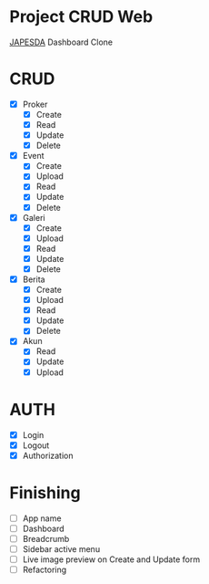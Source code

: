 # Project CRUD Web

[JAPESDA](https://japesda.com/) Dashboard Clone

# CRUD

- [x] Proker
  - [x] Create
  - [x] Read
  - [x] Update
  - [x] Delete
- [x] Event
  - [x] Create
  - [x] Upload
  - [x] Read
  - [x] Update
  - [x] Delete
- [x] Galeri
  - [x] Create
  - [x] Upload
  - [x] Read
  - [x] Update
  - [x] Delete
- [x] Berita
  - [x] Create
  - [x] Upload
  - [x] Read
  - [x] Update
  - [x] Delete
- [x] Akun
  - [x] Read
  - [x] Update
  - [x] Upload

# AUTH

- [x] Login
- [x] Logout
- [x] Authorization

# Finishing

- [ ] App name
- [ ] Dashboard
- [ ] Breadcrumb
- [ ] Sidebar active menu
- [ ] Live image preview on Create and Update form
- [ ] Refactoring

